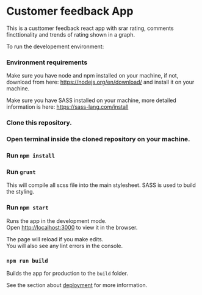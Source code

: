 # Customer feedback App

This is a custtomer feedback react app with srar rating, comments fincttionality and trends of rating shown in a graph.

To run the developement environment:

### Environment requirements

Make sure you have node and npm installed on your machine, if not, download from here: https://nodejs.org/en/download/ and install it on your machine.

Make sure you have SASS installed on your machine, more detailed information is here: https://sass-lang.com/install 

### Clone this repository. 

### Open terminal inside the cloned repository on your machine.

### Run `npm install`

### Run `grunt` 

This will compile all scss file into the main stylesheet. SASS is used to build the styling.

### Run `npm start` 

Runs the app in the development mode.<br />
Open [http://localhost:3000](http://localhost:3000) to view it in the browser.

The page will reload if you make edits.<br />
You will also see any lint errors in the console.

### `npm run build`

Builds the app for production to the `build` folder.<br />

See the section about [deployment](https://facebook.github.io/create-react-app/docs/deployment) for more information.